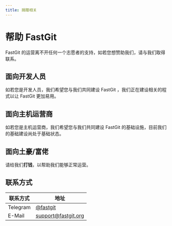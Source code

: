 ```yaml
---
title: 捐赠相关
---
```


# 帮助 FastGit

FastGit 的运营离不开任何一个志愿者的支持，如若您想赞助我们，请与我们取得联系。

## 面向开发人员

如若您是开发人员，我们希望您与我们共同建设 FastGit ，我们正在建设相关的程式以让 FastGit 更加易用。

## 面向主机运营商

如若您是主机运营商，我们希望您与我们共同建设 FastGit 的基础设施，目前我们的基础建设尚处于基础状态。

## 面向土豪/富佬

请给我们**打钱**，以帮助我们能够正常运营。

## 联系方式

| 联系方式 | 地址 |
| ------- | ---- |
| Telegram | [@fastgit](https://t.me/fastgit) |
| E-Mail | [support@fastgit.org](mailto:support@fastgit.org) |
